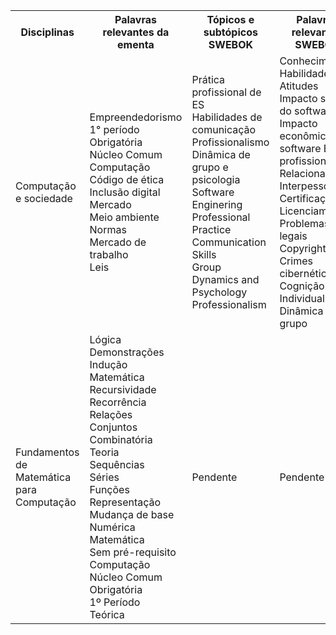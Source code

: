 <table>
    <tr>
      <th>Disciplinas</th>
      <th>Palavras relevantes da ementa</th>
      <th>Tópicos e subtópicos SWEBOK</th>
      <th>Palavras relevantes SWEBOK</th>
    </tr>
    <tr>
        <td>Computação e sociedade</td>
            <td>Empreendedorismo</br>
                1° período</br>
                Obrigatória</br>
                Núcleo Comum</br>
                Computação</br>	
                Código de ética</br>
                Inclusão digital</br>
                Mercado</br>
                Meio ambiente</br>
                Normas</br>	
                Mercado de trabalho</br>
                Leis</br>
            </td>
            <td>
                Prática profissional de ES</br>
                Habilidades de comunicação</br>
                Profissionalismo</br>
                Dinâmica de grupo e psicologia</br>
                Software Enginering Professional Practice</br>
                Communication Skills</br>
                Group Dynamics and Psychology</br>
                Professionalism</br>
            </td>
            <td>
                Conhecimentos
                Habilidades
                Atitudes
                Impacto social do software
                Impacto econômico do software
                Ética profissional
                Relacionamento Interpessoal
                Certificação
                Licenciamento
                Problemas legais
                Copyrights
                Crimes cibernéticos
                Cognição Individual
                Dinâmica de grupo
            </td>
    </tr>
    <tr>
        <td>Fundamentos de Matemática para Computação</td>
            <td>
                Lógica</br>	
                Demonstrações</br>	
                Indução</br>	
                Matemática</br>	
                Recursividade</br>	
                Recorrência</br>	
                Relações</br>	
                Conjuntos</br>	
                Combinatória</br>	
                Teoria</br>	
                Sequências</br>	
                Séries</br>	
                Funções</br>	
                Representação</br>	
                Mudança de base</br>	
                Numérica</br>	
                Matemática</br>	
                Sem pré-requisito</br>	
                Computação</br>	
                Núcleo Comum</br>	
                Obrigatória</br>	
                1º Período</br>	
                Teórica</br>
            </td>
            <td>
                Pendente</br>
            </td>
            <td>
                Pendente</br>
            </td>
    </tr>
</table>




